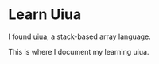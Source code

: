 # Learn Uiua

I found [uiua](https://www.uiua.org/), a stack-based array language.

This is where I document my learning uiua.